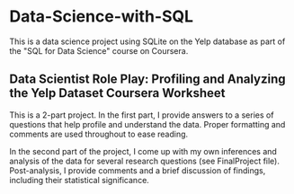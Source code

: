 # Data-Science-with-SQL
This is a data science project using SQLite on the Yelp database as part of the "SQL for Data Science" course on Coursera.

## Data Scientist Role Play: Profiling and Analyzing the Yelp Dataset Coursera Worksheet

This is a 2-part project. In the first part, I provide answers to a series of questions that help profile and understand the data. Proper formatting and comments are used throughout to ease reading.

In the second part of the project, I come up with my own inferences and analysis of the data for several research questions (see FinalProject file). Post-analysis, I provide comments and a brief discussion of findings, including their statistical significance.

